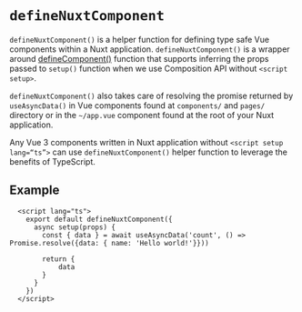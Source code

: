 # `defineNuxtComponent`

`defineNuxtComponent()` is a helper function for defining type safe Vue components within a Nuxt application. `defineNuxtComponent()` is a wrapper around [defineComponent()](https://vuejs.org/api/general.html#definecomponent) function that supports inferring the props passed to `setup()` function when we use Composition API without `<script setup>`.

`defineNuxtComponent()` also takes care of resolving the promise returned by `useAsyncData()` in Vue components found at `components/` and `pages/` directory or in the `~/app.vue` component found at the root of your Nuxt application.

Any Vue 3 components written in Nuxt application without `<script setup lang=“ts”>` can use `defineNuxtComponent()` helper function to leverage the benefits of TypeScript.

## Example

```vue [pages/index.vue]
  <script lang="ts">
    export default defineNuxtComponent({
      async setup(props) {
        const { data } = await useAsyncData('count', () => Promise.resolve({data: { name: 'Hello world!'}}))
  
        return {
            data
        }
      }
    })
  </script>
```
